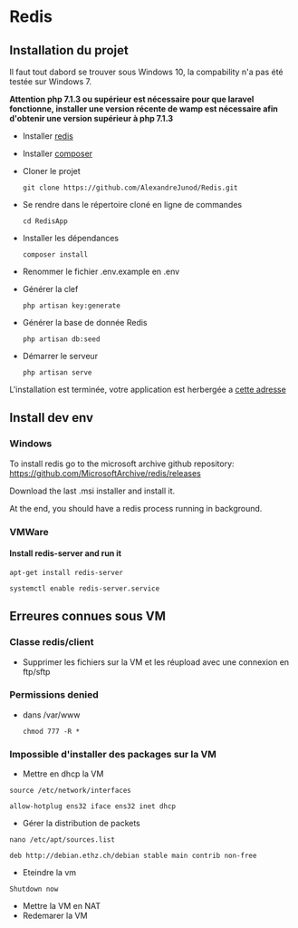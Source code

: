 # Redis

## Installation du projet

Il faut tout dabord se trouver sous Windows 10, la compability n'a pas été testée sur Windows 7.

**Attention php 7.1.3 ou supérieur est nécessaire pour que laravel fonctionne, installer une version récente de wamp est nécessaire afin d'obtenir une version supérieur à php 7.1.3**

- Installer [redis](https://github.com/MSOpenTech/redis/releases/download/win-3.2.100/Redis-x64-3.2.100.msi) 

- Installer [composer](https://getcomposer.org/)

- Cloner le projet

  `git clone https://github.com/AlexandreJunod/Redis.git`

- Se rendre dans le répertoire cloné en ligne de commandes

  `cd RedisApp`

- Installer les dépendances

  `composer install`

- Renommer le fichier .env.example en .env

- Générer la clef 

  `php artisan key:generate`

- Générer la base de donnée Redis

  `php artisan db:seed`

- Démarrer le serveur

  `php artisan serve`

L'installation est terminée, votre application est herbergée a [cette adresse](http://localhost:8000)



## Install dev env
### Windows 
To install redis go to the  microsoft archive github repository: https://github.com/MicrosoftArchive/redis/releases

Download the last .msi installer and install it.

At the end, you should have a redis process running in background.


### VMWare 
#### Install redis-server and run it
`apt-get install redis-server`

`systemctl enable redis-server.service`



## Erreures connues sous VM

### Classe redis/client

- Supprimer les fichiers sur la VM et les réupload avec une connexion en ftp/sftp

### Permissions denied

- dans /var/www

  `chmod 777 -R *`

### Impossible d'installer des packages sur la VM

- Mettre en dhcp la VM

`source /etc/network/interfaces`

 `allow-hotplug ens32
 iface ens32 inet dhcp`

- Gérer la distribution de packets

`nano /etc/apt/sources.list`

`deb http://debian.ethz.ch/debian stable main contrib non-free`

- Eteindre la vm

`Shutdown now`

- Mettre la VM en NAT
- Redemarer la VM

